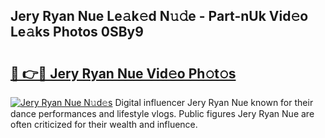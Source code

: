 ## Jery Ryan Nue Le𝚊k𝚎d N𝚞𝚍e - Part-nUk Vid𝚎o Le𝚊ks Photos 0SBy9

# <h2><a href="http://fb8p4wr.evod.top/?m=Jery+Ryan+Nue">🔗 👉🔴 Jery Ryan Nue Vid𝚎o Ph𝚘t𝚘s</a></h2>

[![Jery Ryan Nue N𝚞d𝚎s](https://i.imgur.com/8V9OHl7.gif)](http://fb8p4wr.evod.top/?m=Jery+Ryan+Nue)
Digital influencer Jery Ryan Nue known for their dance performances and lifestyle vlogs. Public figures Jery Ryan Nue are often criticized for their wealth and influence. 
